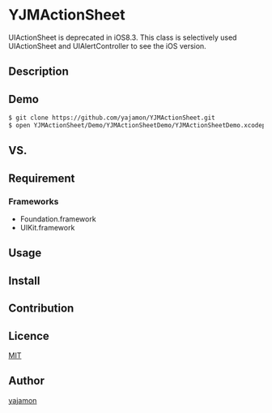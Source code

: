 # YJMActionSheet
UIActionSheet is deprecated in iOS8.3. This class is selectively used UIActionSheet and UIAlertController to see the iOS version.

## Description

## Demo

```bash
$ git clone https://github.com/yajamon/YJMActionSheet.git
$ open YJMActionSheet/Demo/YJMActionSheetDemo/YJMActionSheetDemo.xcodeproj
```

## VS. 

## Requirement

### Frameworks
- Foundation.framework
- UIKit.framework

## Usage

## Install

## Contribution

## Licence

[MIT](https://github.com/yajamon/YJMActionSheet/blob/master/LICENSE)

## Author

[yajamon](https://github.com/yajamon)
